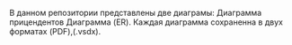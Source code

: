 В данном репозитории представлены две диаграмы: 
Диаграмма прицендентов
Диаграмма (ER). 
Каждая диаграмма сохраненна в двух форматах (PDF),(.vsdx).
